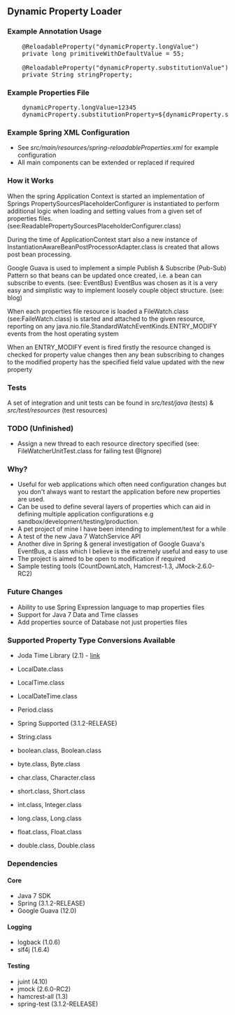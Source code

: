 ## Dynamic Property Loader ##

### Example Annotation Usage ###
<pre>
	@ReloadableProperty("dynamicProperty.longValue")
	private long primitiveWithDefaultValue = 55;

	@ReloadableProperty("dynamicProperty.substitutionValue")
	private String stringProperty;
</pre>

### Example Properties File ###
<pre>
	dynamicProperty.longValue=12345
	dynamicProperty.substitutionProperty=${dynamicProperty.substitutionValue}
</pre>

### Example Spring XML Configuration ###
* See _src/main/resources/spring-reloadableProperties.xml_ for example configuration
* All main components can be extended or replaced if required

### How it Works  ###
When the spring Application Context is started an implementation of Springs PropertySourcesPlaceholderConfigurer is instantiated to perform additional logic when loading and setting values from a given set of properties files. (see:ReadablePropertySourcesPlaceholderConfigurer.class)

During the time of ApplicationContext start also a new instance of InstantiationAwareBeanPostProcessorAdapter.class is created that allows post bean processing.

Google Guava is used to implement a simple Publish & Subscribe (Pub-Sub) Pattern so that beans can be updated once created, i.e. a bean can subscribe to events. (see: EventBus) 
EventBus was chosen as it is a very easy and simplistic way to implement loosely couple object structure. (see: blog)

When each properties file resource is loaded a FileWatch.class (see:FaileWatch.class) is started and attached to the given resource, reporting on any java.nio.file.StandardWatchEventKinds.ENTRY_MODIFY events from the host operating system

When an ENTRY_MODIFY event is fired firstly the resource changed is checked for property value changes then any bean subscribing to changes to the modified property has the specified field value updated with the new property

### Tests ###
A set of integration and unit tests can be found in _src/test/java_ (tests) & _src/test/resources_ (test resources)

### TODO (Unfinished) ###
* Assign a new thread to each resource directory specified (see: FileWatcherUnitTest.class for failing test @Ignore)

### Why? ###
* Useful for web applications which often need configuration changes but you don't always want to restart the application before new properties are used.
* Can be used to define several layers of properties which can aid in defining multiple application configurations e.g sandbox/development/testing/production.
* A pet project of mine I have been intending to implement/test for a while
* A test of the new Java 7 WatchService API
* Another dive in Spring & general investigation of Google Guava's EventBus, a class which I believe is the extremely useful and easy to use
* The project is aimed to be open to modification if required
* Sample testing tools (CountDownLatch, Hamcrest-1.3, JMock-2.6.0-RC2)

### Future Changes ###
* Ability to use Spring Expression language to map properties files
* Support for Java 7 Data and Time classes
* Add properties source of Database not just properties files

### Supported Property Type Conversions Available ###
* Joda Time Library (2.1) - [link](http://joda-time.sourceforge.net/)
 * LocalDate.class
 * LocalTime.class
 * LocalDateTime.class
 * Period.class


* Spring Supported (3.1.2-RELEASE)
 * String.class
 * boolean.class, Boolean.class
 * byte.class, Byte.class
 * char.class, Character.class
 * short.class, Short.class
 * int.class, Integer.class
 * long.class,	Long.class
 * float.class, Float.class
 * double.class, Double.class

### Dependencies ###

#### Core ####
* Java 7 SDK
* Spring (3.1.2-RELEASE)
* Google Guava  (12.0)

#### Logging ####
* logback (1.0.6)
* slf4j (1.6.4)

#### Testing ####
* juint (4.10)
* jmock (2.6.0-RC2)
* hamcrest-all (1.3)
* spring-test (3.1.2-RELEASE)
